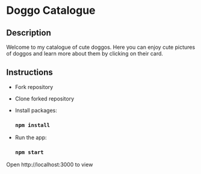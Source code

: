 # Doggo Catalogue

## Description

Welcome to my catalogue of cute doggos. Here you can enjoy cute pictures of doggos and learn more about them by clicking on their card.

## Instructions

- Fork repository

- Clone forked repository

- Install packages:
   ### `npm install`

- Run the app:
   ### `npm start`

Open http://localhost:3000 to view